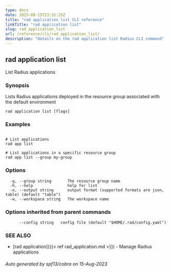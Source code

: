 ```yaml
---
type: docs
date: 2023-08-15T23:32:25Z
title: "rad application list CLI reference"
linkTitle: "rad application list"
slug: rad_application_list
url: /reference/cli/rad_application_list/
description: "Details on the rad application list Radius CLI command"
---
```

## rad application list

List Radius applications

### Synopsis

Lists Radius applications deployed in the resource group associated with the default environment

```
rad application list [flags]
```

### Examples

```

# List applications
rad app list

# List applications in a specific resource group
rad app list --group my-group

```

### Options

```
  -g, --group string       The resource group name
  -h, --help               help for list
  -o, --output string      output format (supported formats are json, table) (default "table")
  -w, --workspace string   The workspace name
```

### Options inherited from parent commands

```
      --config string   config file (default "$HOME/.rad/config.yaml")
```

### SEE ALSO

* [rad application]({{< ref rad_application.md >}})	 - Manage Radius applications

###### Auto generated by spf13/cobra on 15-Aug-2023
